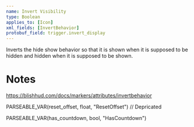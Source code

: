 ```yaml
---
name: Invert Visibility
type: Boolean
applies_to: [Icon]
xml_fields: [InvertBehavior]
protobuf_field: trigger.invert_display
---
```

Inverts the hide show behavior so that it is shown when it is supposed to be hidden and hidden when it is supposed to be shown.

Notes
=====

https://blishhud.com/docs/markers/attributes/invertbehavior






PARSEABLE_VAR(reset_offset, float, "ResetOffset") // Depricated

PARSEABLE_VAR(has_countdown, bool, "HasCountdown")